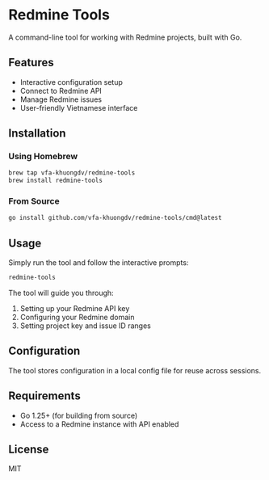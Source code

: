 # Redmine Tools

A command-line tool for working with Redmine projects, built with Go.

## Features

- Interactive configuration setup
- Connect to Redmine API
- Manage Redmine issues
- User-friendly Vietnamese interface

## Installation

### Using Homebrew

```bash
brew tap vfa-khuongdv/redmine-tools
brew install redmine-tools
```

### From Source

```bash
go install github.com/vfa-khuongdv/redmine-tools/cmd@latest
```

## Usage

Simply run the tool and follow the interactive prompts:

```bash
redmine-tools
```

The tool will guide you through:
1. Setting up your Redmine API key
2. Configuring your Redmine domain
3. Setting project key and issue ID ranges

## Configuration

The tool stores configuration in a local config file for reuse across sessions.

## Requirements

- Go 1.25+ (for building from source)
- Access to a Redmine instance with API enabled

## License

MIT
